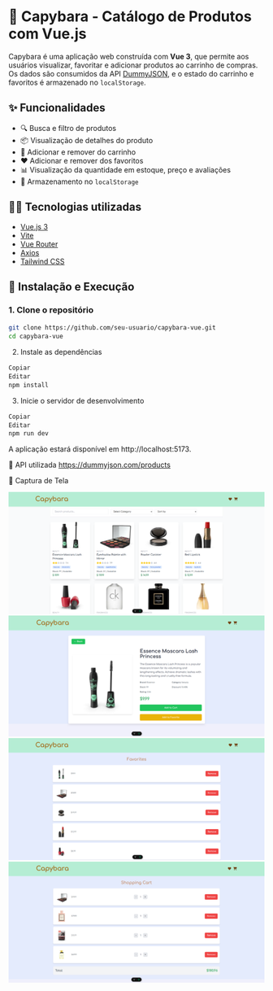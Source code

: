 # 🛒 Capybara - Catálogo de Produtos com Vue.js

Capybara é uma aplicação web construída com **Vue 3**, que permite aos usuários visualizar, favoritar e adicionar produtos ao carrinho de compras. Os dados são consumidos da API [DummyJSON](https://dummyjson.com/), e o estado do carrinho e favoritos é armazenado no `localStorage`.

## ✨ Funcionalidades

- 🔍 Busca e filtro de produtos
- 📦 Visualização de detalhes do produto
- 🛒 Adicionar e remover do carrinho
- ❤️ Adicionar e remover dos favoritos
- 📊 Visualização da quantidade em estoque, preço e avaliações
- 💾 Armazenamento no `localStorage`

## 🧑‍💻 Tecnologias utilizadas

- [Vue.js 3](https://vuejs.org/)
- [Vite](https://vitejs.dev/)
- [Vue Router](https://router.vuejs.org/)
- [Axios](https://axios-http.com/)
- [Tailwind CSS](https://tailwindcss.com/)

## 🚀 Instalação e Execução

### 1. Clone o repositório

```bash
git clone https://github.com/seu-usuario/capybara-vue.git
cd capybara-vue
```
2. Instale as dependências
```bash
Copiar
Editar
npm install
```
3. Inicie o servidor de desenvolvimento
```bash
Copiar
Editar
npm run dev
```
A aplicação estará disponível em http://localhost:5173.

🔗 API utilizada
https://dummyjson.com/products

📸 Captura de Tela

![Main Page](./public/tela_principal.png)
![Product Details](./public/detalhes_produto.png)
![Favorites](./public/favorites.png)
![Cart](./public/cart.png)